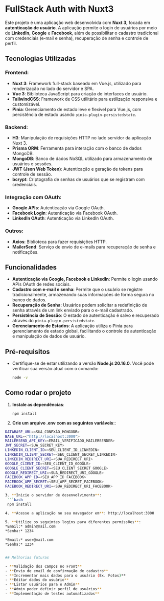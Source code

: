 # FullStack Auth with Nuxt3

Este projeto é uma aplicação web desenvolvida com **Nuxt 3**, focada em **autenticação de usuário**. 
A aplicação permite o login de usuários por meio de **LinkedIn**, **Google** e **Facebook**, além de possibilitar o cadastro tradicional com credenciais (e-mail e senha), recuperação de senha e controle de perfil.

## Tecnologias Utilizadas

### Frontend:
- **Nuxt 3**: Framework full-stack baseado em Vue.js, utilizado para renderização no lado do servidor e SPA.
- **Vue 3**: Biblioteca JavaScript para criação de interfaces de usuário.
- **TailwindCSS**: Framework de CSS utilitário para estilização responsiva e customizável.
- **Pinia**: Gerenciamento de estado leve e flexível para Vue.js, com persistência de estado usando `pinia-plugin-persistedstate`.

### Backend:
- **H3**: Manipulação de requisições HTTP no lado servidor da aplicação Nuxt 3.
- **Prisma ORM**: Ferramenta para interação com o banco de dados MongoDB.
- **MongoDB**: Banco de dados NoSQL utilizado para armazenamento de usuários e sessões.
- **JWT (Json Web Token)**: Autenticação e geração de tokens para controle de sessão.
- **bcrypt**: Criptografia de senhas de usuários que se registram com credenciais.

### Integração com OAuth:
- **Google APIs**: Autenticação via Google OAuth.
- **Facebook Login**: Autenticação via Facebook OAuth.
- **LinkedIn OAuth**: Autenticação via LinkedIn OAuth.

### Outros:
- **Axios**: Biblioteca para fazer requisições HTTP.
- **MailerSend**: Serviço de envio de e-mails para recuperação de senha e notificações.

## Funcionalidades

- **Autenticação via Google, Facebook e LinkedIn**: Permite o login usando APIs OAuth de redes sociais.
- **Cadastro com e-mail e senha**: Permite que o usuário se registre tradicionalmente, armazenando suas informações de forma segura no banco de dados.
- **Recuperação de Senha**: Usuários podem solicitar a redefinição de senha através de um link enviado para o e-mail cadastrado.
- **Persistência de Sessão**: O estado de autenticação é salvo e recuperado através do `pinia-plugin-persistedstate`.
- **Gerenciamento de Estados**: A aplicação utiliza o Pinia para gerenciamento de estado global, facilitando o controle de autenticação e manipulação de dados de usuário.

## Pré-requisitos

- Certifique-se de estar utilizando a versão **Node.js 20.16.0**. Você pode verificar sua versão atual com o comando:
  ```bash
  node -v

## Como rodar o projeto

1. **Instale as dependências**:
   ```bash
   npm install

2. **Crie um arquivo .env com as seguintes variáveis:**:
  ```bash
  DATABASE_URL=<SUA_CONEXÃO_MONGODB>
  BASE_URL=<"http://localhost:3000">
  MAILERSEND_API_KEY=<EMAIL_VERIFICADO_MAILERSENDER>
  JWT_SECRET=<SUA_SECRET_KEY>
  LINKEDIN_CLIENT_ID=<SEU_CLIENT_ID_LINKEDIN>
  LINKEDIN_CLIENT_SECRET=<SEU_CLIENT_SECRET_LINKEDIN>
  LINKEDIN_REDIRECT_URI=<SUA_REDIRECT_URI>
  GOOGLE_CLIENT_ID=<SEU_CLIENT_ID_GOOGLE>
  GOOGLE_CLIENT_SECRET=<SEU_CLIENT_SECRET_GOOGLE>
  GOOGLE_REDIRECT_URI=<SUA_REDIRECT_URI_GOOGLE>
  FACEBOOK_APP_ID=<SEU_APP_ID_FACEBOOK>
  FACEBOOK_APP_SECRET=<SEU_APP_SECRET_FACEBOOK>
  FACEBOOK_REDIRECT_URI=<SUA_REDIRECT_URI_FACEBOOK>

3. **Inicie o servidor de desenvolvimento**:
   ```bash
   npm install

4. **Acesse a aplicação no seu navegador em**: http://localhost:3000

5. **Utilize os seguintes logins para diferentes permissões**:
  *Email:* admin@mail.com
  *Senha:* 1234

  *Email:* user@mail.com
  *Senha:* 1234


## Melhorias futuras

- **Validação dos campos no Front**
- **Envio de email de confirmação de cadastro**
- **Incrementar mais dados para o usuário (Ex. Fotos)**
- **Editar dados do usuário**
- **Listar usuários para o Admin**
- **Admin poder definir perfil de usuários**
- **Implementação de testes automatizados**